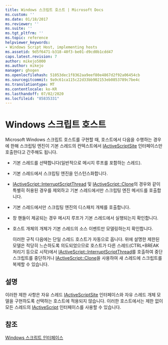 ```yaml
---
title: Windows 스크립트 호스트 | Microsoft Docs
ms.custom: ''
ms.date: 01/18/2017
ms.reviewer: ''
ms.suite: ''
ms.tgt_pltfrm: ''
ms.topic: reference
helpviewer_keywords:
- Windows Script Host, implementing hosts
ms.assetid: 9d5f6471-b318-40f3-be01-d9cd0b1cdd47
caps.latest.revision: 7
author: mikejo5000
ms.author: mikejo
manager: ghogen
ms.openlocfilehash: 51053dec1f8362aa9eef80e4867d2f92a06454cb
ms.sourcegitcommit: 9a9c61ca115c22d33bb902153eb0853789c7be4c
ms.translationtype: MT
ms.contentlocale: ko-KR
ms.lasthandoff: 07/02/2020
ms.locfileid: "85835331"
---
```

# <a name="windows-script-hosts"></a>Windows 스크립트 호스트
Microsoft Windows 스크립트 호스트를 구현할 때, 호스트에서 다음을 수행하는 경우에 한해 스크립팅 엔진이 기본 스레드의 컨텍스트에서 [IActiveScriptSite](../winscript/reference/iactivescriptsite.md) 인터페이스만 호출한다고 간주해도 됩니다.  
  
- 기본 스레드를 선택합니다(일반적으로 메시지 루프를 포함하는 스레드).  
  
- 기본 스레드에서 스크립팅 엔진을 인스턴스화합니다.  
  
- [IActiveScript::InterruptScriptThread](../winscript/reference/iactivescript-interruptscriptthread.md) 및 [IActiveScript::Clone](../winscript/reference/iactivescript-clone.md)의 경우와 같이 특별히 허용된 경우를 제외하고 기본 스레드에서만 스크립팅 엔진 메서드를 호출합니다.  
  
- 기본 스레드에서만 스크립팅 엔진의 디스패치 개체를 호출합니다.  
  
- 창 핸들이 제공되는 경우 메시지 루프가 기본 스레드에서 실행되는지 확인합니다.  
  
- 호스트 개체의 개체가 기본 스레드의 소스 이벤트만 모델링하는지 확인합니다.  
  
  이러한 규칙 다음에는 단일 스레드 호스트가 자동으로 옵니다. 위에 설명한 제한된 모델은 적당히 느슨하도록 의도되었으므로 호스트가 다른 스레드(CTRL+BREAK 처리기 등으로 시작)에서 [IActiveScript::InterruptScriptThread](../winscript/reference/iactivescript-interruptscriptthread.md)를 호출하여 중단 스크립트를 중단하거나 [IActiveScript::Clone](../winscript/reference/iactivescript-clone.md)을 사용하여 새 스레드에 스크립트를 복제할 수 있습니다.  
  
## <a name="remarks"></a>설명  
 이러한 제한 사항은 자유 스레드 [IActiveScriptSite](../winscript/reference/iactivescriptsite.md) 인터페이스와 자유 스레드 개체 모델을 구현하도록 선택하는 호스트에 적용되지 않습니다. 이러한 호스트에서는 제한 없이 모든 스레드의 [IActiveScript](../winscript/reference/iactivescript.md) 인터페이스를 사용할 수 있습니다.  
  
## <a name="see-also"></a>참조  
 [Windows 스크립트 인터페이스](../winscript/windows-script-interfaces.md)